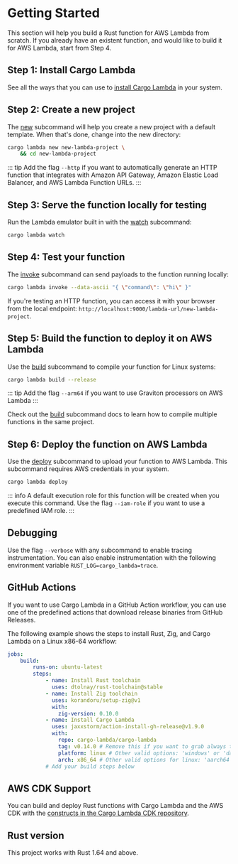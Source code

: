 <script setup>
import SystemMessage from '../components/SystemMessage.vue'
</script>

# Getting Started

This section will help you build a Rust function for AWS Lambda from scratch. If you already have an existent function, and would like to build it for AWS Lambda, start from Step 4.

## Step 1: Install Cargo Lambda

<ClientOnly>
<SystemMessage>
<template v-slot:win>
You can use <a href="https://scoop.sh/">Scoop</a> to install Cargo Lambda on Windows. Run the following commands to add our bucket, and install it:

```sh
scoop bucket add cargo-lambda https://github.com/cargo-lambda/scoop-cargo-lambda
scoop install cargo-lambda/cargo-lambda
```
</template>
<template v-slot:mac>
You can use <a href="https://brew.sh/">Homebrew</a> to install Cargo Lambda on macOS and Linux. Run the following commands on your terminal to add our tap, and install it:

```sh
brew tap cargo-lambda/cargo-lambda
brew install cargo-lambda
```
</template>
<template v-slot:linux>
You can use <a href="https://pypi.org/">PyPI</a> to install Cargo Lambda on Linux:

```sh
pip3 install cargo-lambda
```
</template>
</SystemMessage>
</ClientOnly>

See all the ways that you can use to [install Cargo Lambda](/guide/installation) in your system.

## Step 2: Create a new project

The [new](/commands/new) subcommand will help you create a new project with a default template. When that's done, change into the new directory:

```sh
cargo lambda new new-lambda-project \
    && cd new-lambda-project
```

::: tip
Add the flag `--http` if you want to automatically generate an HTTP function that integrates with Amazon API Gateway, Amazon Elastic Load Balancer, and AWS Lambda Function URLs.
:::

## Step 3: Serve the function locally for testing

Run the Lambda emulator built in with the [watch](/commands/watch) subcommand:

```sh
cargo lambda watch
```

## Step 4: Test your function

The [invoke](/commands/invoke) subcommand can send payloads to the function running locally:

```sh
cargo lambda invoke --data-ascii "{ \"command\": \"hi\" }"
```

If you're testing an HTTP function, you can access it with your browser from the local endpoint: `http://localhost:9000/lambda-url/new-lambda-project`.

## Step 5: Build the function to deploy it on AWS Lambda

Use the [build](/commands/build) subcommand to compile your function for Linux systems:

```sh
cargo lambda build --release
```

::: tip
Add the flag `--arm64` if you want to use Graviton processors on AWS Lambda
:::

Check out the [build](/commands/build) subcommand docs to learn how to compile multiple functions in the same project.

## Step 6: Deploy the function on AWS Lambda

Use the [deploy](/commands/deploy) subcommand to upload your function to AWS Lambda. This subcommand requires AWS credentials in your system.

```sh
cargo lambda deploy
```

::: info
A default execution role for this function will be created when you execute this command. Use the flag `--iam-role` if you want to use a predefined IAM role.
:::

## Debugging

Use the flag `--verbose` with any subcommand to enable tracing instrumentation. You can also enable instrumentation with the following environment variable `RUST_LOG=cargo_lambda=trace`.

## GitHub Actions

If you want to use Cargo Lambda in a GitHub Action workflow, you can use one of the predefined actions that download release binaries from GitHub Releases.

The following example shows the steps to install Rust, Zig, and Cargo Lambda on a Linux x86-64 workflow:

```yaml
jobs:
    build:
        runs-on: ubuntu-latest
        steps:
            - name: Install Rust toolchain
              uses: dtolnay/rust-toolchain@stable
            - name: Install Zig toolchain
              uses: korandoru/setup-zig@v1
              with:
                zig-version: 0.10.0
            - name: Install Cargo Lambda
              uses: jaxxstorm/action-install-gh-release@v1.9.0
              with:
                repo: cargo-lambda/cargo-lambda
                tag: v0.14.0 # Remove this if you want to grab always the latest version
                platform: linux # Other valid options: 'windows' or 'darwin'
                arch: x86_64 # Other valid options for linux: 'aarch64'
            # Add your build steps below
```

## AWS CDK Support

You can build and deploy Rust functions with Cargo Lambda and the AWS CDK with the [constructs in the Cargo Lambda CDK repository](https://github.com/cargo-lambda/cargo-lambda-cdk).

## Rust version

This project works with Rust 1.64 and above.
